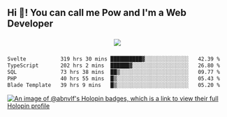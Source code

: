<h2 align="left">Hi 👋! You can call me Pow and I'm a Web Developer</h2>

###

<div align="center">
  <img src="https://profile-counter.glitch.me/abnvlf/count.svg?"  />
</div>

###

<!--START_SECTION:waka-->

```txt
Svelte           319 hrs 30 mins ██████████▓░░░░░░░░░░░░░░   42.39 %
TypeScript       202 hrs 2 mins  ██████▓░░░░░░░░░░░░░░░░░░   26.80 %
SQL              73 hrs 38 mins  ██▒░░░░░░░░░░░░░░░░░░░░░░   09.77 %
PHP              40 hrs 55 mins  █▒░░░░░░░░░░░░░░░░░░░░░░░   05.43 %
Blade Template   39 hrs 9 mins   █▒░░░░░░░░░░░░░░░░░░░░░░░   05.20 %
```

<!--END_SECTION:waka-->
<!-- <img src="https://raw.githubusercontent.com/abnvlf/abnvlf/output/snake.svg" alt="Snake animation" /> -->

<!-- <a href="https://open.spotify.com/user/31py3qwahsl76foqwc5f55butple">
  <img src="https://spotify-recently-played-readme.vercel.app/api?user=31py3qwahsl76foqwc5f55butple&count=5&unique=false" alt="Spotify recently played"  />
</a> -->

[![An image of @abnvlf's Holopin badges, which is a link to view their full Holopin profile](https://holopin.me/abnvlf)](https://holopin.io/@abnvlf)

###
